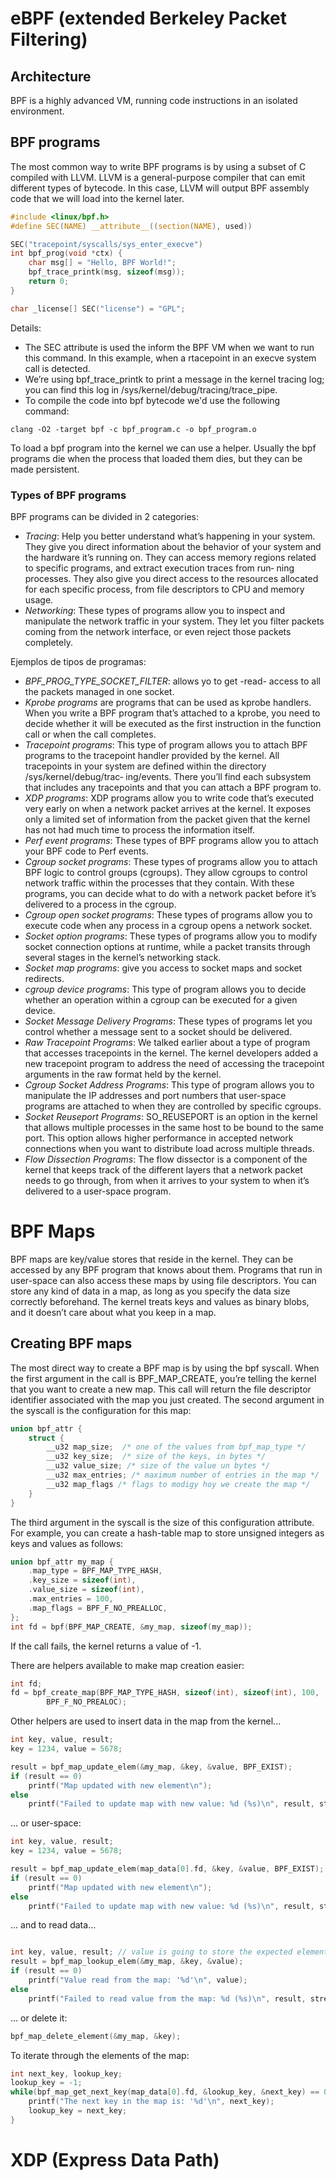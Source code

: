 
eBPF (extended Berkeley Packet Filtering)
=========================================

## Architecture
BPF is a highly advanced VM, running code instructions in an isolated environment.

## BPF programs

The most common way to write BPF programs is by using a subset of C compiled with LLVM. LLVM is a general-purpose compiler that can emit different types of bytecode. In this case, LLVM will output BPF assembly code that we will load into the kernel later. 

````c
#include <linux/bpf.h>
#define SEC(NAME) __attribute__((section(NAME), used))

SEC("tracepoint/syscalls/sys_enter_execve")
int bpf_prog(void *ctx) {
    char msg[] = "Hello, BPF World!";
    bpf_trace_printk(msg, sizeof(msg));
    return 0;
}

char _license[] SEC("license") = "GPL";
````

Details:
* The SEC attribute is used the inform the BPF VM when we want to run this command. In this example, when a rtacepoint in an execve system call is detected.
* We’re using bpf_trace_printk to print a message in the kernel tracing log; you can find this log in /sys/kernel/debug/tracing/trace_pipe.
* To compile the code into bpf bytecode we'd use the following command:
````
clang -O2 -target bpf -c bpf_program.c -o bpf_program.o
````

To load a bpf program into the kernel we can use a helper. Usually the bpf programs die when the process that loaded them dies, but they can be made persistent.

### Types of BPF programs

BPF programs can be divided in 2 categories:
* *Tracing*: Help you better understand what’s happening in your system. They give you direct information about the behavior of your system and the hardware it’s running on. They can access memory regions related to specific programs, and extract execution traces from run‐ ning processes. They also give you direct access to the resources allocated for each specific process, from file descriptors to CPU and memory usage.
* *Networking*: These types of programs allow you to inspect and manipulate the network traffic in your system. They let you filter packets coming from the network interface, or even reject those packets completely. 

Ejemplos de tipos de programas:
* *BPF_PROG_TYPE_SOCKET_FILTER*: allows yo to get -read- access to all the packets managed in one socket.
* *Kprobe programs* are programs that can be used as kprobe handlers. When you write a BPF program that’s attached to a kprobe, you need to decide whether it will be executed as the first instruction in the function call or when the call completes.
* *Tracepoint programs*: This type of program allows you to attach BPF programs to the tracepoint handler provided by the kernel. All tracepoints in your system are defined within the directory /sys/kernel/debug/trac‐ ing/events. There you’ll find each subsystem that includes any tracepoints and that you can attach a BPF program to.
* *XDP programs*: XDP programs allow you to write code that’s executed very early on when a network packet arrives at the kernel. It exposes only a limited set of information from the packet given that the kernel has not had much time to process the information itself. 
* *Perf event programs*: These types of BPF programs allow you to attach your BPF code to Perf events. 
* *Cgroup socket programs*: These types of programs allow you to attach BPF logic to control groups (cgroups). They allow cgroups to control network traffic within the processes that they contain. With these programs, you can decide what to do with a network packet before it’s delivered to a process in the cgroup.
* *Cgroup open socket programs*: These types of programs allow you to execute code when any process in a cgroup opens a network socket.
* *Socket option programs*: These types of programs allow you to modify socket connection options at runtime, while a packet transits through several stages in the kernel’s networking stack.
* *Socket map programs*: give you access to socket maps and socket redirects. 
* *cgroup device programs*: This type of program allows you to decide whether an operation within a cgroup can be executed for a given device.
* *Socket Message Delivery Programs*: These types of programs let you control whether a message sent to a socket should be delivered.
* *Raw Tracepoint Programs*: We talked earlier about a type of program that accesses tracepoints in the kernel. The kernel developers added a new tracepoint program to address the need of accessing the tracepoint arguments in the raw format held by the kernel.
* *Cgroup Socket Address Programs*: This type of program allows you to manipulate the IP addresses and port numbers that user-space programs are attached to when they are controlled by specific cgroups. 
* *Socket Reuseport Programs*: SO_REUSEPORT is an option in the kernel that allows multiple processes in the same host to be bound to the same port. This option allows higher performance in accepted network connections when you want to distribute load across multiple threads.
* *Flow Dissection Programs*: The flow dissector is a component of the kernel that keeps track of the different layers that a network packet needs to go through, from when it arrives to your system to when it’s delivered to a user-space program.


# BPF Maps

BPF maps are key/value stores that reside in the kernel. They can be accessed by any BPF program that knows about them. Programs that run in user-space can also access these maps by using file descriptors. You can store any kind of data in a map, as long as you specify the data size correctly beforehand. The kernel treats keys and values as binary blobs, and it doesn’t care about what you keep in a map.

## Creating BPF maps
The most direct way to create a BPF map is by using the bpf syscall. When the first argument in the call is BPF_MAP_CREATE, you’re telling the kernel that you want to create a new map. This call will return the file descriptor identifier associated with the map you just created. 
The second argument in the syscall is the configuration for this map:

````c
union bpf_attr {
    struct {
        __u32 map_size;  /* one of the values from bpf_map_type */
        __u32 key_size;  /* size of the keys, in bytes */
        __u32 value_size; /* size of the value un bytes */
        __u32 max_entries; /* maximum number of entries in the map */
        __u32 map_flags /* flags to modigy hoy we create the map */
    }
}
````

The third argument in the syscall is the size of this configuration attribute.
For example, you can create a hash-table map to store unsigned integers as keys and values as follows:
````c
union bpf_attr my_map { 
    .map_type = BPF_MAP_TYPE_HASH,
    .key_size = sizeof(int),
    .value_size = sizeof(int),
    .max_entries = 100,
    .map_flags = BPF_F_NO_PREALLOC,
};
int fd = bpf(BPF_MAP_CREATE, &my_map, sizeof(my_map));

````

If the call fails, the kernel returns a value of -1. 

There are helpers available to make map creation easier:

````c
int fd;
fd = bpf_create_map(BPF_MAP_TYPE_HASH, sizeof(int), sizeof(int), 100,
        BPF_F_NO_PREALOC);
````

Other helpers are used to insert data in the map from the kernel...

````c
int key, value, result; 
key = 1234, value = 5678;

result = bpf_map_update_elem(&my_map, &key, &value, BPF_EXIST); 
if (result == 0)
    printf("Map updated with new element\n");
else
    printf("Failed to update map with new value: %d (%s)\n", result, strerror(errno));

````

... or user-space:

````c
int key, value, result; 
key = 1234, value = 5678;

result = bpf_map_update_elem(map_data[0].fd, &key, &value, BPF_EXIST); 
if (result == 0)
    printf("Map updated with new element\n");
else
    printf("Failed to update map with new value: %d (%s)\n", result, strerror(errno));

````

... and to read data...

````c

int key, value, result; // value is going to store the expected element's value key=1;
result = bpf_map_lookup_elem(&my_map, &key, &value); 
if (result == 0)
    printf("Value read from the map: '%d'\n", value);
else
    printf("Failed to read value from the map: %d (%s)\n", result, strerror(errno));
````

... or delete it:

````c
bpf_map_delete_element(&my_map, &key);
````

To iterate through the elements of the map:

````c
int next_key, lookup_key;
lookup_key = -1;
while(bpf_map_get_next_key(map_data[0].fd, &lookup_key, &next_key) == 0) {
    printf("The next key in the map is: '%d'\n", next_key);
    lookup_key = next_key;
}
````

XDP (Express Data Path)
=======================